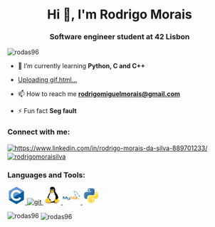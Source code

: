 <h1 align="center">Hi 👋, I'm Rodrigo Morais</h1>
<h3 align="center">Software engineer student at 42 Lisbon</h3>


<p align="left"> <img src="https://komarev.com/ghpvc/?username=rodas96&label=Profile%20views&color=0e75b6&style=flat" alt="rodas96" /> </p>

- 🌱 I’m currently learning **Python, C and C++**
- [Uploading gif.html…]()


- 📫 How to reach me **rodrigomiguelmorais@gmail.com**

- ⚡ Fun fact **Seg fault**

<h3 align="left">Connect with me:</h3>
<p align="left">
<a href="https://linkedin.com/in/https://www.linkedin.com/in/rodrigo-morais-da-silva-889701233/" target="blank"><img align="center" src="https://raw.githubusercontent.com/rahuldkjain/github-profile-readme-generator/master/src/images/icons/Social/linked-in-alt.svg" alt="https://www.linkedin.com/in/rodrigo-morais-da-silva-889701233/" height="30" width="40" /></a>
<a href="https://instagram.com/rodrigomoraisilva" target="blank"><img align="center" src="https://raw.githubusercontent.com/rahuldkjain/github-profile-readme-generator/master/src/images/icons/Social/instagram.svg" alt="rodrigomoraisilva" height="30" width="40" /></a>
</p>

<h3 align="left">Languages and Tools:</h3>
<p align="left"> <a href="https://www.cprogramming.com/" target="_blank" rel="noreferrer"> <img src="https://raw.githubusercontent.com/devicons/devicon/master/icons/c/c-original.svg" alt="c" width="40" height="40"/> </a> <a href="https://git-scm.com/" target="_blank" rel="noreferrer"> <img src="https://www.vectorlogo.zone/logos/git-scm/git-scm-icon.svg" alt="git" width="40" height="40"/> </a> <a href="https://www.linux.org/" target="_blank" rel="noreferrer"> <img src="https://raw.githubusercontent.com/devicons/devicon/master/icons/linux/linux-original.svg" alt="linux" width="40" height="40"/> </a> <a href="https://www.mysql.com/" target="_blank" rel="noreferrer"> <img src="https://raw.githubusercontent.com/devicons/devicon/master/icons/mysql/mysql-original-wordmark.svg" alt="mysql" width="40" height="40"/> </a> <a href="https://www.python.org" target="_blank" rel="noreferrer"> <img src="https://raw.githubusercontent.com/devicons/devicon/master/icons/python/python-original.svg" alt="python" width="40" height="40"/> </a> </p>

<p><img align="left" src="https://github-readme-stats.vercel.app/api/top-langs?username=rodas96&show_icons=true&locale=en&layout=compact" alt="rodas96" /></p>

<p>&nbsp;<img align="center" src="https://github-readme-stats.vercel.app/api?username=rodas96&show_icons=true&locale=en" alt="rodas96" /></p>
